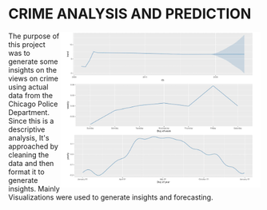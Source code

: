 # CRIME ANALYSIS AND PREDICTION
<img align="right" src="./Forecasing.png" width="400px" alt="the fresh logo: a sliced lemon dripping with juice">

The purpose of this project was to generate some insights on the views on crime using actual data from the Chicago Police Department. Since this is a descriptive analysis, It's approached by cleaning the data and then format it to generate insights. Mainly Visualizations were used to generate insights and forecasting.


